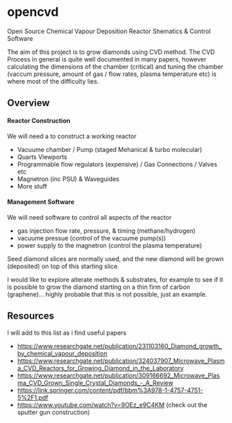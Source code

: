 # opencvd
Open Source Chemical Vapour Deposition Reactor Shematics &amp; Control Software

The aim of this project is to grow diamonds using CVD method.
The CVD Process in general is quite well documented in many papers, however calculating the dimensions of the chamber (critical) and tuning the chamber (vaccum pressure, amount of gas / flow rates, plasma temperature etc) is where most of the difficulty lies.

## Overview
#### Reactor Construction
We will need a to construct a working reactor
* Vacuume chamber / Pump (staged Mehanical & turbo molecular)
* Quarts Viewports
* Programmable flow regulators (expensive) / Gas Connections / Valves etc
* Magnetron (inc PSU) & Waveguides
* More stuff

#### Management Software
We will need software to control all aspects of the reactor
* gas injection flow rate, pressure, & timing (methane/hydrogen) 
* vacuume pressue (control of the vacuume pump(s))
* power supply to the magnetron (control the plasma temperature)

Seed diamond slices are normally used, and the new diamond will be grown (deposited) on top of this starting slice.

I would like to explore alterate methods & substrates, for example to see if it is possible to grow the diamond starting on a thin firm of carbon (graphene)... highly probable that this is not possible, just an example.

## Resources
I will add to this list as i find useful papers
 * https://www.researchgate.net/publication/231103160_Diamond_growth_by_chemical_vapour_deposition
 * https://www.researchgate.net/publication/324037907_Microwave_Plasma_CVD_Reactors_for_Growing_Diamond_in_the_Laboratory
 * https://www.researchgate.net/publication/309166692_Microwave_Plasma_CVD_Grown_Single_Crystal_Diamonds_-_A_Review
 * https://link.springer.com/content/pdf/bbm%3A978-1-4757-4751-5%2F1.pdf
 * https://www.youtube.com/watch?v=9OEz_e9C4KM (check out the sputter gun construction)
